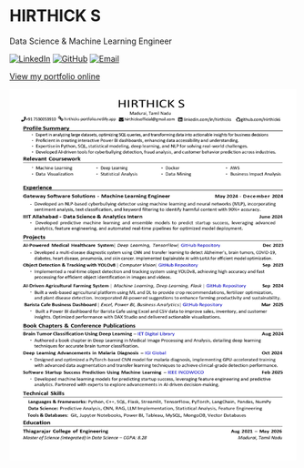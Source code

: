 # HIRTHICK S

Data Science & Machine Learning Engineer

[![LinkedIn](https://img.shields.io/badge/LinkedIn-Connect-blue)](https://linkedin.com/in/hirthicks/)
[![GitHub](https://img.shields.io/badge/GitHub-Follow-gray)](https://github.com/Hirthick6)
[![Email](https://img.shields.io/badge/Email-Contact-red)](mailto:hirthicksofficial@gmail.com)

[View my portfolio online](https://hirthicks-portfolio.netlify.app/)

![Hirthick S Resume](https://raw.githubusercontent.com/Hirthick6/Hirthick-Portfolio-Resume/main/Hirthick%20S%20Resume.jpg)
